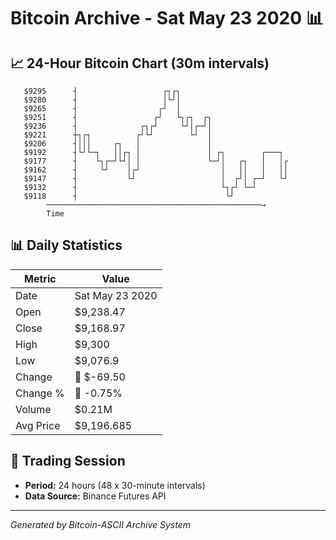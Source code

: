 # Bitcoin Archive - Sat May 23 2020 📊

## 📈 24-Hour Bitcoin Chart (30m intervals)

```
   $9295      ┤                   ┌┐┌┐                         
   $9280      ┤                   │└┘│                         
   $9265      ┤                  ┌┘  │                         
   $9251      ┤                 ┌┘   └┐┌┐  ┌┐                  
   $9236      ┤              ┌┐┌┘     └┘│┌─┘│                  
   $9221      ┼┐┌┐          ┌┘└┘        └┘  │                  
   $9206      ┤│││     ┌┐   │               │                  
   $9192      ┤└┘└─┐   ││┌┐ │               │ ┌┐        ┌───┐  
   $9177      ┤    └┐┌─┘└┘│ │               └─┘│   ┌┐   │   │┌ 
   $9162      ┤     └┘    │┌┘                  │   ││   │   ││ 
   $9147      ┤           └┘                   │  ┌┘│ ┌─┘   └┘ 
   $9132      ┤                                └┐┌┘ └─┘        
   $9118      ┤                                 └┘             
        ────────────────────────────────────────────────→
        Time
```

## 📊 Daily Statistics

| Metric | Value |
|--------|-------|
| Date | Sat May 23 2020 |
| Open | $9,238.47 |
| Close | $9,168.97 |
| High | $9,300 |
| Low | $9,076.9 |
| Change | 🔴 $-69.50 |
| Change % | 🔴 -0.75% |
| Volume | $0.21M |
| Avg Price | $9,196.685 |

## 📅 Trading Session

- **Period:** 24 hours (48 x 30-minute intervals)
- **Data Source:** Binance Futures API

---
*Generated by Bitcoin-ASCII Archive System*
